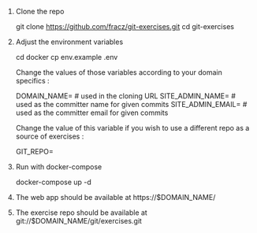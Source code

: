 1. Clone the repo

    git clone https://github.com/fracz/git-exercises.git
	cd git-exercises

2. Adjust the environment variables

	cd docker
    cp env.example .env
	
	Change the values of those variables according to your domain specifics :
	
	DOMAIN_NAME=<Your domain name> # used in the cloning URL
	SITE_ADMIN_NAME=<Your admin name> # used as the committer name for given commits
	SITE_ADMIN_EMAIL=<Your admin email> # used as the committer email for given commits

	Change the value of this variable if you wish to use a different repo as a source of exercises :
	
	GIT_REPO=<URL to a repo of questions>

3. Run with docker-compose

    docker-compose up -d
	
4. The web app should be available at https://$DOMAIN_NAME/

5. The exercise repo should be available at git://$DOMAIN_NAME/git/exercises.git
